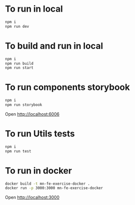 # To run in local

```sh
npm i
npm run dev
```

# To build and run in local

```sh
npm i
npm run build
npm run start
```

# To run components storybook

```sh
npm i
npm run storybook
```

Open [http://localhost:6006](http://localhost:6006/)

# To run Utils tests

```sh
npm i
npm run test
```

# To run in docker

```sh
docker build -t mn-fe-exercise-docker .
docker run -p 3000:3000 mn-fe-exercise-docker
```

Open [http://localhost:3000](http://localhost:3000/)

